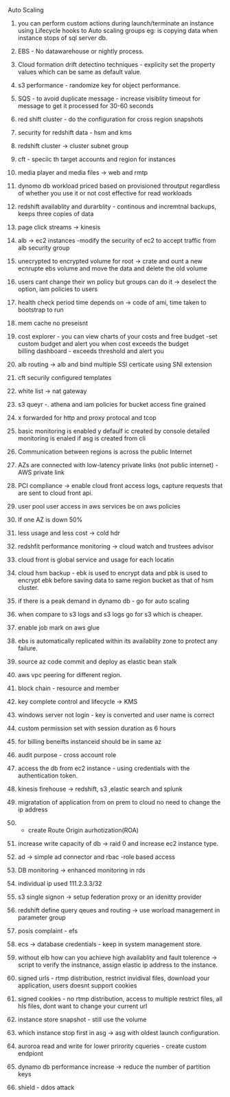 Auto Scaling
1. you can perform custom actions during launch/terminate an instance using Lifecycle hooks to Auto scaling groups
   eg: is copying data when instance stops of sql server db. 
2. EBS - No datawarehouse or nightly process. 
3. Cloud formation drift detectino techniques - explicity set the property values which can be same as default value. 
4. s3 performance - randomize key for object performance. 
5. SQS - to avoid duplicate message - increase visiblity timeout for message to get it processed for 30-60 seconds 
6. red shift cluster - do the configuration for cross region snapshots
7. security for redshift data - hsm and kms
8. redshift cluster -> cluster subnet group
9. cft - speciic th target accounts and region for instances 
10. media player and media files -> web and rmtp 
11. dynomo db workload 
	priced based on provisioned throutput regardless of whether you use it or not
	cost effective for read workloads
5. redshift availablity and durarblity  - continous and incremtnal backups, keeps three copies of data 
6. page click streams -> kinesis
7. alb -> ec2 instances -modify the security of ec2 to accept traffic from alb security group
8. unecrypted to encrypted volume for root -> crate and ount a new ecnrupte ebs volume and move the data and delete the old volume
9. users cant change their wn policy but groups can do it -> deselect the option, iam policies to users
10. health check period time depends on -> code of ami, time taken to bootstrap to run
11. mem cache no preseisnt 
12. cost explorer - you can view charts of your costs and free
    budget -set custom budget and alert you when cost exceeds the budget 	
    billing dashboard - exceeds threshold and alert you

13. alb routing -> alb and bind multiple SSl certicate using SNI extension
14. cft securily configured templates
15. white list -> nat gateway 
16. s3 queyr -. athena and iam policies for bucket access fine grained
17. x forwarded for http and proxy protocal and tcop
18. basic monitoring is enabled y defaulf ic created by console
	detailed monitoring is enaled if asg is created from cli
19. Communication between regions is across the public Internet
20. AZs are connected with low-latency private links (not public internet) - AWS private link
21. PCI compliance -> enable cloud front access logs, capture requests that are sent to cloud front api.
22. user pool user access in aws services be on aws policies
23. If one AZ is down 50% 
24. less usage and less cost -> cold hdr
25. redshfit performance monitoring -> cloud watch and trustees advisor
26. cloud front is global service and usage for each locatin
27. cloud hsm backup - ebk is used to encrypt data and pbk is used to encrypt ebk before saving data to same region bucket as that of hsm cluster. 
28. if there is a peak demand in dynamo db - go for auto scaling
29. when compare to s3 logs and s3 logs go for s3 which is cheaper. 
30. enable job mark on aws glue
31. ebs is automatically replicated within its availablity zone to protect any failure. 
32. source az code commit and deploy as elastic bean stalk
33. aws vpc peering for different region. 
34. block chain - resource and member
35. key complete control and lifecycle -> KMS
36. windows server not login - key is converted and user name is correct
37. custom permission set with session duration as 6 hours
38. for billing beneifts instanceid should be in same az
39. audit purpose - cross account role


1. access the db from ec2 instance - using credentials with the authentication token. 
2. kinesis firehouse -> redshift, s3 ,elastic search and splunk 
3. migratation of application from on prem to cloud no need to change the ip address
4.  - create Route Origin aurhotization(ROA)
5.  increase write capacity of db -> raid 0 and increase ec2 instance type.
6.  ad -> simple ad connector and rbac -role based access
7.  DB monitoring -> enhanced monitoring in rds
8.  individual ip used 111.2.3.3/32
9.  s3 single signon -> setup federation proxy or an idenitty provider
10. redshift define query qeues and routing -> use worload management in parameter group
11. posis complaint - efs
12. ecs -> database credentials - keep in system management store.
13. without elb how can you achieve high availablity and fault tolerence -> script to verify the instnance, assign elastic ip address to the instance. 
14. signed urls - rtmp distribution, restrict invidival files, download your application, users doesnt support cookies
15. signed cookies - no rtmp distribution, access to multiple restrict files, all hls files, dont want to change your current url
16. instance store snapshot - still use the volume
17. which instance stop first in asg -> asg with oldest launch configuration.
18. auroroa read and write for lower prirority cqueries - create custom endpiont 
19. dynamo db performance increase -> reduce the number of partition keys
20. shield - ddos attack